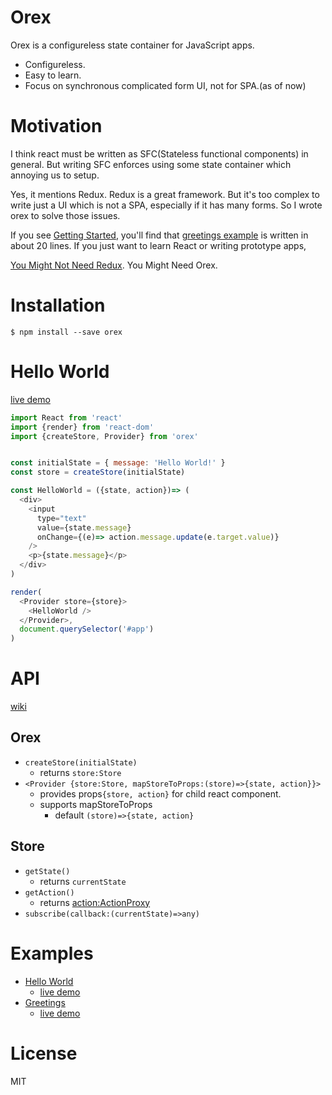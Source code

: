 # Orex
Orex is a configureless state container for JavaScript apps.

- Configureless.
- Easy to learn.
- Focus on synchronous complicated form UI, not for SPA.(as of now)

# Motivation
I think react must be written as SFC(Stateless functional components) in general.
But writing SFC enforces using some state container which annoying us to setup.

Yes, it mentions Redux. Redux is a great framework.
But it's too complex to write just a UI which is not a SPA, especially if it has many forms.
So I wrote orex to solve those issues.

If you see [Getting Started](https://github.com/notsunohito/orex/wiki#getting-started), you'll find that [greetings example](http://notsu.gg/orex/examples/greetings/) is written in about 20 lines.
If you just want to learn React or writing prototype apps,

[You Might Not Need Redux](https://medium.com/@dan_abramov/you-might-not-need-redux-be46360cf367). You Might Need Orex.

# Installation
```
$ npm install --save orex
```

# Hello World
[live demo](http://notsu.gg/orex/examples/helloworld)

```js
import React from 'react'
import {render} from 'react-dom'
import {createStore, Provider} from 'orex'


const initialState = { message: 'Hello World!' }
const store = createStore(initialState)

const HelloWorld = ({state, action})=> (
  <div>
    <input
      type="text"
      value={state.message}
      onChange={(e)=> action.message.update(e.target.value)}
    />
    <p>{state.message}</p>
  </div>
)

render(
  <Provider store={store}>
    <HelloWorld />
  </Provider>,
  document.querySelector('#app')
)
```

# API
[wiki](https://github.com/notsunohito/orex/wiki/API)

## Orex
- `createStore(initialState)`
	- returns `store:Store`
- `<Provider {store:Store, mapStoreToProps:(store)=>{state, action}}>`
	- provides props`{store, action}` for child react component.
	- supports mapStoreToProps
	    - default `(store)=>{state, action}`

## Store
- `getState()`
	- returns `currentState`
- `getAction()`
	- returns [action:ActionProxy](https://github.com/notsunohito/orex/wiki/API#actionproxy)
- `subscribe(callback:(currentState)=>any)`

# Examples
- [Hello World](https://github.com/notsunohito/orex/tree/master/examples/helloworld)
	- [live demo](http://notsu.gg/orex/examples/helloworld/)
- [Greetings](https://github.com/notsunohito/orex/tree/master/examples/greetings)
	- [live demo](http://notsu.gg/orex/examples/greetings/)

# License
MIT
